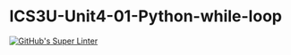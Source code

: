 # ICS3U-Unit4-01-Python-while-loop

[![GitHub's Super Linter](https://github.com/noah-mccaskill/ICS3U-Unit4-01-Python-while-loop/workflows/GitHub's%20Super%20Linter/badge.svg)](https://github.com/noah-mccaskill/ICS3U-Unit4-01-Python-while-loop/actions)
